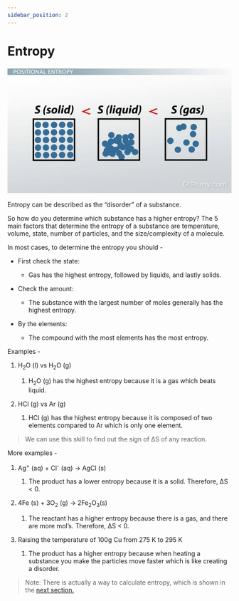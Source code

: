```yaml
---
sidebar_position: 2
---
```


# Entropy

![Entropy Example](/img/entropy.jpg)

Entropy can be described as the “disorder” of a substance. 

So how do you determine which substance has a higher entropy? The 5 main factors that determine the entropy of a substance are temperature, volume, state, number of particles, and the size/complexity of a molecule.

In most cases, to determine the entropy you should -

* First check the state:
    * Gas has the highest entropy, followed by liquids, and lastly solids.

* Check the amount: 
    * The substance with the largest number of moles generally has the highest entropy.

* By the elements:
    * The compound with the most elements has the most entropy.

Examples -

1. H<sub>2</sub>O (l) vs H<sub>2</sub>O (g)
    1. H<sub>2</sub>O (g) has the highest entropy because it is a gas which beats liquid.

1. HCl (g) vs Ar (g)
    1. HCl (g) has the highest entropy because it is composed of two elements compared to Ar which is only one element.

> We can use this skill to find out the sign of ΔS of any reaction.

More examples -

1. Ag<sup>+</sup> (aq) + Cl<sup>-</sup> (aq) → AgCl (s)
    1. The product has a lower entropy because it is a solid. Therefore, ΔS < 0.

1. 4Fe (s) + 3O<sub>2</sub> (g) → 2Fe<sub>2</sub>O<sub>3</sub>(s)
    1. The reactant has a higher entropy because there is a gas, and there are more mol’s. Therefore, ΔS < 0.

1. Raising the temperature of 100g Cu from 275 K to 295 K
    1. The product has a higher entropy because when heating a substance you make the particles move faster which is like creating a disorder.

> Note: There is actually a way to calculate entropy, which is shown in the [next section.](../chapter-ten/standard-entropy-of-reaction.md)